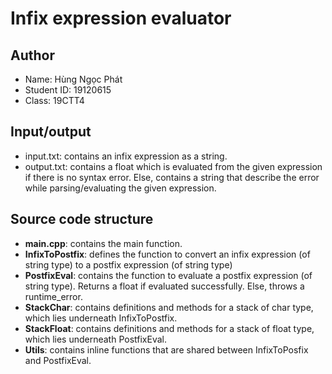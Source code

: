 #  Infix expression evaluator

## Author
* Name: Hùng Ngọc Phát
* Student ID: 19120615
* Class: 19CTT4

## Input/output
* input.txt: contains an infix expression as a string.
* output.txt: contains a float which is evaluated from the given expression if there is no syntax error. Else, contains a string that describe the error while parsing/evaluating the given expression.

## Source code structure
* **main.cpp**: contains the main function.
* **InfixToPostfix**: defines the function to convert an infix expression (of string type) to a postfix expression (of string type)
* **PostfixEval**: contains the function to evaluate a postfix expression (of string type). Returns a float if evaluated successfully. Else, throws a runtime_error.
* **StackChar**: contains definitions and methods for a stack of char type, which lies underneath InfixToPostfix.
* **StackFloat**: contains definitions and methods for a stack of float type, which lies underneath PostfixEval.
* **Utils**: contains inline functions that are shared between InfixToPosfix and PostfixEval.


